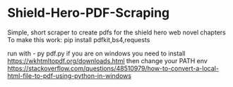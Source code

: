 # Shield-Hero-PDF-Scraping
Simple, short scraper to create pdfs for the shield hero web novel chapters 
To make this work:
pip install pdfkit,bs4,requests 

run with - py pdf.py
if you are on windows you need to install
https://wkhtmltopdf.org/downloads.html
then change your PATH env 
https://stackoverflow.com/questions/48510979/how-to-convert-a-local-html-file-to-pdf-using-python-in-windows
